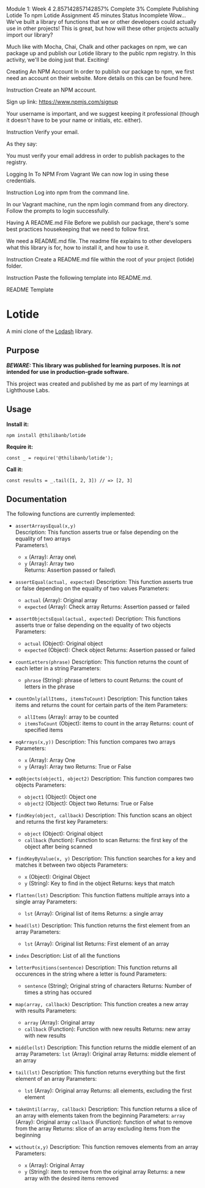 
Module 1: Week 4
2.857142857142857% Complete
3% Complete
Publishing Lotide To npm
Lotide Assignment
45 minutes
 Status
Incomplete
Wow... We've built a library of functions that we or other developers could actually use in other projects! This is great, but how will these other projects actually import our library?

Much like with Mocha, Chai, Chalk and other packages on npm, we can package up and publish our Lotide library to the public npm registry. In this activity, we'll be doing just that. Exciting!

Creating An NPM Account
In order to publish our package to npm, we first need an account on their website. More details on this can be found here.

Instruction
Create an NPM account.

Sign up link: https://www.npmjs.com/signup

Your username is important, and we suggest keeping it professional (though it doesn't have to be your name or initials, etc. either).

Instruction
Verify your email.

As they say:

You must verify your email address in order to publish packages to the registry.

Logging In To NPM From Vagrant
We can now log in using these credentials.

Instruction
Log into npm from the command line.

In our Vagrant machine, run the npm login command from any directory. Follow the prompts to login successfully.

Having A README.md File
Before we publish our package, there's some best practices housekeeping that we need to follow first.

We need a README.md file. The readme file explains to other developers what this library is for, how to install it, and how to use it.

Instruction
Create a README.md file within the root of your project (lotide) folder.

Instruction
Paste the following template into README.md.

README Template
# Lotide

A mini clone of the [Lodash](https://lodash.com) library.

## Purpose

**_BEWARE:_ This library was published for learning purposes. It is _not_ intended for use in production-grade software.**

This project was created and published by me as part of my learnings at Lighthouse Labs. 

## Usage

**Install it:**

`npm install @thilibanb/lotide`

**Require it:**

`const _ = require('@thilibanb/lotide');`

**Call it:**

`const results = _.tail([1, 2, 3]) // => [2, 3]`

## Documentation

The following functions are currently implemented:

* `assertArraysEqual(x,y)`\
Description: This function asserts true or false depending on the equality of two arrays\
Parameters:\
    - `x` (Array): Array one\
    - `y` (Array): Array two\
Returns: Assertion passed or failed\

* `assertEqual(actual, expected)`
Description: This function asserts true or false depending on the equality of two values
Parameters:
    - `actual` (Array): Original array
    - `expected` (Array): Check array
Returns: Assertion passed or failed

* `assertObjectsEqual(actual, expected)`
Decription: This functions asserts true or false depending on the equality of two objects
Parameters: 
    - `actual` (Object): Original object
    - `expected` (Object): Check object
Returns: Assertion passed or failed

* `countLetters(phrase)`
Description: This function returns the count of each letter in a string
Parameters:
    - `phrase` (String): phrase of letters to count
Returns: the count of letters in the phrase

* `countOnly(allItems, itemsToCount)`
Description: This function takes items and returns the count for certain parts of the item
Parameters: 
    - `allItems` (Array): array to be counted
    - `itemsToCount` (Object): items to count in the array
Returns: count of specified items

* `eqArrays(x,y))`
Description: This function compares two arrays
Parameters:
    - `x` (Array): Array One
    - `y` (Array): Array two
Returns: True or False

* `eqObjects(object1, object2)`
Description: This function compares two objects
Parameters:
    - `object1` (Object): Object one
    - `object2` (Object): Object two
Returns: True or False

* `findKey(object, callback)`
Description: This function scans an object and returns the first key 
Parameters:
    - `object` (Object): Original object
    - `callback` (function): Function to scan
Returns: the first key of the object after being scanned

* `findKeyByValue(x, y)`
Description: This function searches for a key and matches it between two objects
Parameters: 
    - `x` (Object): Original Object
    - `y` (String): Key to find in the object
Returns: keys that match

* `flatten(lst)`
Description: This function flattens multiple arrays into a single array
Parameters:
    - `lst` (Array): Original list of items
Returns: a single array

* `head(lst)`
Description: This function returns the first element from an array
Parameters: 
    - `lst` (Array): Original list
Returns: First element of an array

* `index`
Description: List of all the functions

* `letterPositions(sentence)`
Description: This function returns all occurences in the string where a letter is found
Parameters:
    - `sentence` (String); Original string of characters
Returns: Number of times a string has occured

* `map(array, callback)`
Description: This function creates a new array with results
Parameters: 
    - `array` (Array): Original array
    - `callback` (Function): Function with new results
Returns: new array with new results

* `middle(lst)`
Description: This function returns the middle element of an array
Parameters: 
    `lst` (Array): Original array
Returns: middle element of an array

* `tail(lst)`
Description: This function returns everything but the first element of an array
Parameters:
    - `lst` (Array): Original array
Returns: all elements, excluding the first element

* `takeUntil(array, callback)`
Description: This function returns a slice of an array with elements taken from the beginning
Parameters:
    `array` (Array): Original array
    `callback` (Function): function of what to remove from the array
Returns: slice of an array excluding items from the beginning

* `without(x,y)`
Description: This function removes elements from an array
Parameters:
    - `x` (Array): Original Array
    - `y` (String): item to remove from the original array
Returns: a new array with the desired items removed